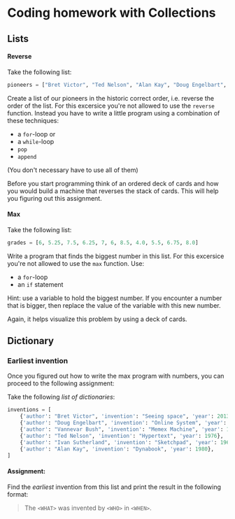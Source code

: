 # Coding homework with Collections

## Lists

#### Reverse

Take the following list:

```python
pioneers = ["Bret Victor", "Ted Nelson", "Alan Kay", "Doug Engelbart", "Ivan Sutherland", "Vannevar Bush"]
```

Create a list of our pioneers in the historic correct order, i.e. reverse the order of the list. For this excersice you're not allowed to use the `reverse` function. Instead you have to write a little program using a combination of these techniques:

- a `for`-loop or
- a `while`-loop
- `pop`
- `append`

(You don't necessary have to use all of them)

Before you start programming think of an ordered deck of cards and how you would build a machine that reverses the stack of cards. This will help you figuring out this assignment.

#### Max

Take the following list:

```python
grades = [6, 5.25, 7.5, 6.25, 7, 6, 8.5, 4.0, 5.5, 6.75, 8.0]
```

Write a program that finds the biggest number in this list. For this excersice you're not allowed to use the `max` function. Use:

- a `for`-loop 
- an `if` statement

Hint: use a variable to hold the biggest number. If you encounter a number that is bigger, then replace the value of the variable with this new number.

Again, it helps visualize this problem by using a deck of cards.

## Dictionary

### Earliest invention

Once you figured out how to write the max program with numbers, you can proceed to the following assignment:

Take the following *list of dictionaries*:

```python
inventions = [
	{'author': "Bret Victor", 'invention': "Seeing space", 'year': 2013},
	{'author': "Doug Engelbart", 'invention': "Online System", 'year': 1968},
	{'author': "Vannevar Bush", 'invention': "Memex Machine", 'year': 1945}
	{'author': "Ted Nelson", 'invention': "Hypertext", 'year': 1976},
	{'author': "Ivan Sutherland", 'invention': "Sketchpad", 'year': 1963},
	{'author': "Alan Kay", 'invention': "Dynabook", 'year': 1980},
]
```

#### Assignment:

Find the *earliest* invention from this list and print the result in the following format:

> The `<WHAT>` was invented by `<WHO>` in `<WHEN>`.
